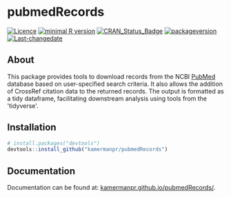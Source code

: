 pubmedRecords
================

[![Licence](https://img.shields.io/badge/licence-MIT+-lightgrey.svg)](http://choosealicense.com/) [![minimal R version](https://img.shields.io/badge/R%3E%3D-3.3.3-6666ff.svg)](https://cran.r-project.org/) [![CRAN\_Status\_Badge](http://www.r-pkg.org/badges/version/pubmedRecords)](https://cran.r-project.org/package=pubmedRecords) [![packageversion](https://img.shields.io/badge/Package%20version-0.1.7-orange.svg?style=flat-square)](commits/master) [![Last-changedate](https://img.shields.io/badge/last%20change-2023--01--11-yellowgreen.svg)](/commits/master)

## About

This package provides tools to download records from the NCBI [PubMed](https://www.ncbi.nlm.nih.gov/pubmed/) database based on user-specified search criteria. It also allows the addition of CrossRef citation data to the returned records. The output is formatted as a tidy dataframe, facilitating downstream analysis using tools from the 'tidyverse'.

## Installation

``` r
# install.packages("devtools")
devtools::install_github("kamermanpr/pubmedRecords")
```

## Documentation

Documentation can be found at: [kamermanpr.github.io/pubmedRecords/](https://kamermanpr.github.io/pubmedRecords/).

